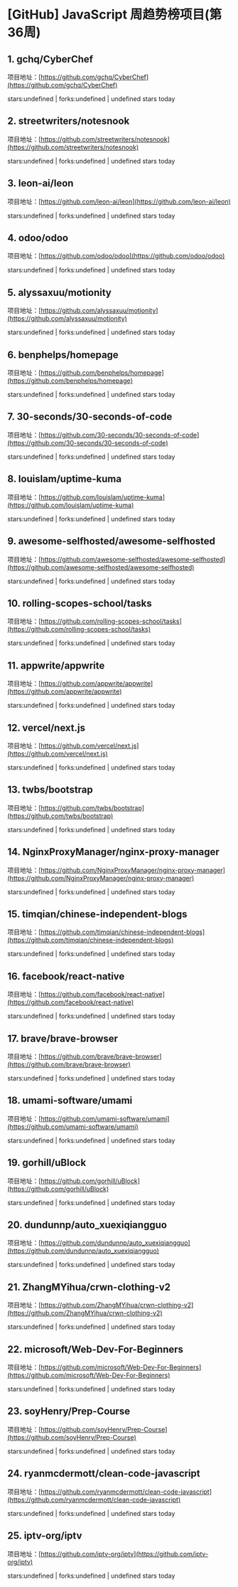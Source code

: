 # [GitHub] JavaScript 周趋势榜项目(第36周)

## 1. gchq/CyberChef 

项目地址：[https://github.com/gchq/CyberChef](https://github.com/gchq/CyberChef)

stars:undefined | forks:undefined | undefined stars today 



## 2. streetwriters/notesnook 

项目地址：[https://github.com/streetwriters/notesnook](https://github.com/streetwriters/notesnook)

stars:undefined | forks:undefined | undefined stars today 



## 3. leon-ai/leon 

项目地址：[https://github.com/leon-ai/leon](https://github.com/leon-ai/leon)

stars:undefined | forks:undefined | undefined stars today 



## 4. odoo/odoo 

项目地址：[https://github.com/odoo/odoo](https://github.com/odoo/odoo)

stars:undefined | forks:undefined | undefined stars today 



## 5. alyssaxuu/motionity 

项目地址：[https://github.com/alyssaxuu/motionity](https://github.com/alyssaxuu/motionity)

stars:undefined | forks:undefined | undefined stars today 



## 6. benphelps/homepage 

项目地址：[https://github.com/benphelps/homepage](https://github.com/benphelps/homepage)

stars:undefined | forks:undefined | undefined stars today 



## 7. 30-seconds/30-seconds-of-code 

项目地址：[https://github.com/30-seconds/30-seconds-of-code](https://github.com/30-seconds/30-seconds-of-code)

stars:undefined | forks:undefined | undefined stars today 



## 8. louislam/uptime-kuma 

项目地址：[https://github.com/louislam/uptime-kuma](https://github.com/louislam/uptime-kuma)

stars:undefined | forks:undefined | undefined stars today 



## 9. awesome-selfhosted/awesome-selfhosted 

项目地址：[https://github.com/awesome-selfhosted/awesome-selfhosted](https://github.com/awesome-selfhosted/awesome-selfhosted)

stars:undefined | forks:undefined | undefined stars today 



## 10. rolling-scopes-school/tasks 

项目地址：[https://github.com/rolling-scopes-school/tasks](https://github.com/rolling-scopes-school/tasks)

stars:undefined | forks:undefined | undefined stars today 



## 11. appwrite/appwrite 

项目地址：[https://github.com/appwrite/appwrite](https://github.com/appwrite/appwrite)

stars:undefined | forks:undefined | undefined stars today 



## 12. vercel/next.js 

项目地址：[https://github.com/vercel/next.js](https://github.com/vercel/next.js)

stars:undefined | forks:undefined | undefined stars today 



## 13. twbs/bootstrap 

项目地址：[https://github.com/twbs/bootstrap](https://github.com/twbs/bootstrap)

stars:undefined | forks:undefined | undefined stars today 



## 14. NginxProxyManager/nginx-proxy-manager 

项目地址：[https://github.com/NginxProxyManager/nginx-proxy-manager](https://github.com/NginxProxyManager/nginx-proxy-manager)

stars:undefined | forks:undefined | undefined stars today 



## 15. timqian/chinese-independent-blogs 

项目地址：[https://github.com/timqian/chinese-independent-blogs](https://github.com/timqian/chinese-independent-blogs)

stars:undefined | forks:undefined | undefined stars today 



## 16. facebook/react-native 

项目地址：[https://github.com/facebook/react-native](https://github.com/facebook/react-native)

stars:undefined | forks:undefined | undefined stars today 



## 17. brave/brave-browser 

项目地址：[https://github.com/brave/brave-browser](https://github.com/brave/brave-browser)

stars:undefined | forks:undefined | undefined stars today 



## 18. umami-software/umami 

项目地址：[https://github.com/umami-software/umami](https://github.com/umami-software/umami)

stars:undefined | forks:undefined | undefined stars today 



## 19. gorhill/uBlock 

项目地址：[https://github.com/gorhill/uBlock](https://github.com/gorhill/uBlock)

stars:undefined | forks:undefined | undefined stars today 



## 20. dundunnp/auto_xuexiqiangguo 

项目地址：[https://github.com/dundunnp/auto_xuexiqiangguo](https://github.com/dundunnp/auto_xuexiqiangguo)

stars:undefined | forks:undefined | undefined stars today 



## 21. ZhangMYihua/crwn-clothing-v2 

项目地址：[https://github.com/ZhangMYihua/crwn-clothing-v2](https://github.com/ZhangMYihua/crwn-clothing-v2)

stars:undefined | forks:undefined | undefined stars today 



## 22. microsoft/Web-Dev-For-Beginners 

项目地址：[https://github.com/microsoft/Web-Dev-For-Beginners](https://github.com/microsoft/Web-Dev-For-Beginners)

stars:undefined | forks:undefined | undefined stars today 



## 23. soyHenry/Prep-Course 

项目地址：[https://github.com/soyHenry/Prep-Course](https://github.com/soyHenry/Prep-Course)

stars:undefined | forks:undefined | undefined stars today 



## 24. ryanmcdermott/clean-code-javascript 

项目地址：[https://github.com/ryanmcdermott/clean-code-javascript](https://github.com/ryanmcdermott/clean-code-javascript)

stars:undefined | forks:undefined | undefined stars today 



## 25. iptv-org/iptv 

项目地址：[https://github.com/iptv-org/iptv](https://github.com/iptv-org/iptv)

stars:undefined | forks:undefined | undefined stars today 



